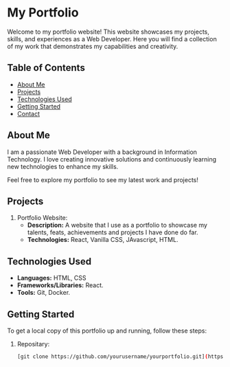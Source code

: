 # My Portfolio

Welcome to my portfolio website! This website showcases my projects, skills, and experiences as a Web Developer. Here you will find a collection of my work that demonstrates my capabilities and creativity.

## Table of Contents

- [About Me](#about-me)
- [Projects](#projects)
- [Technologies Used](#technologies-used)
- [Getting Started](#getting-started)
- [Contact](#contact)

## About Me

I am a passionate Web Developer with a background in Information Technology. I love creating innovative solutions and continuously learning new technologies to enhance my skills. 

Feel free to explore my portfolio to see my latest work and projects!

## Projects

1. Portfolio Website:  
   - **Description:** A website that I use as a portfolio to showcase my talents, feats, achievements and projects I have done do far.
   - **Technologies:** React, Vanilla CSS, JAvascript, HTML.

## Technologies Used

- **Languages:** HTML, CSS
- **Frameworks/Libraries:** React.
- **Tools:** Git, Docker.

## Getting Started

To get a local copy of this portfolio up and running, follow these steps:

1. Repositary:
   ```bash
   [git clone https://github.com/yourusername/yourportfolio.git](https://github.com/JxKER-16/Joshua_Vince)
